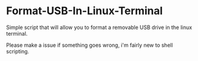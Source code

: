 # Format-USB-In-Linux-Terminal
Simple script that will allow you to format a removable USB drive in the linux terminal.

Please make a issue if something goes wrong, i'm fairly new to shell scripting.
